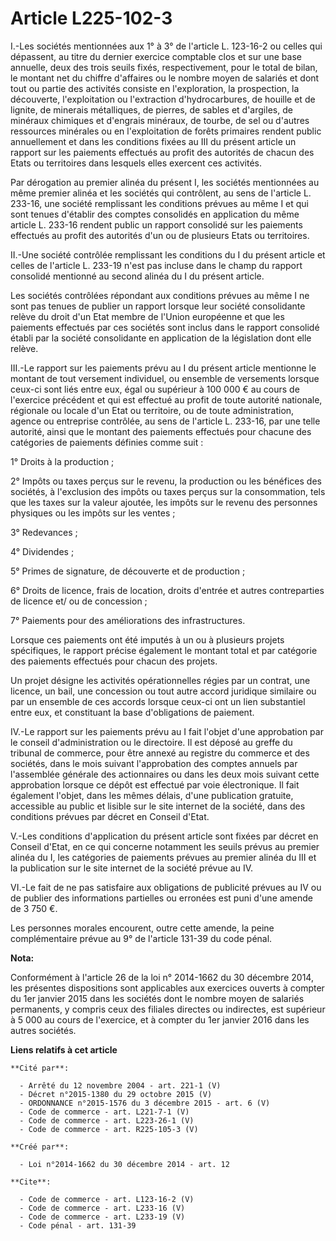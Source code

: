 # Article L225-102-3

I.-Les sociétés mentionnées aux 1° à 3° de l'article L. 123-16-2 ou celles qui dépassent, au titre du dernier exercice
comptable clos et sur une base annuelle, deux des trois seuils fixés, respectivement, pour le total de bilan, le montant net
du chiffre d'affaires ou le nombre moyen de salariés et dont tout ou partie des activités consiste en l'exploration, la
prospection, la découverte, l'exploitation ou l'extraction d'hydrocarbures, de houille et de lignite, de minerais
métalliques, de pierres, de sables et d'argiles, de minéraux chimiques et d'engrais minéraux, de tourbe, de sel ou d'autres
ressources minérales ou en l'exploitation de forêts primaires rendent public annuellement et dans les conditions fixées au
III du présent article un rapport sur les paiements effectués au profit des autorités de chacun des Etats ou territoires dans
lesquels elles exercent ces activités. 

Par dérogation au premier alinéa du présent I, les sociétés mentionnées au même premier alinéa et les sociétés qui
contrôlent, au sens de l'article L. 233-16, une société remplissant les conditions prévues au même I et qui sont tenues
d'établir des comptes consolidés en application du même article L. 233-16 rendent public un rapport consolidé sur les
paiements effectués au profit des autorités d'un ou de plusieurs Etats ou territoires. 

II.-Une société contrôlée remplissant les conditions du I du présent article et celles de l'article L. 233-19 n'est pas
incluse dans le champ du rapport consolidé mentionné au second alinéa du I du présent article. 

Les sociétés contrôlées répondant aux conditions prévues au même I ne sont pas tenues de publier un rapport lorsque leur
société consolidante relève du droit d'un Etat membre de l'Union européenne et que les paiements effectués par ces sociétés
sont inclus dans le rapport consolidé établi par la société consolidante en application de la législation dont elle relève. 

III.-Le rapport sur les paiements prévu au I du présent article mentionne le montant de tout versement individuel, ou
ensemble de versements lorsque ceux-ci sont liés entre eux, égal ou supérieur à 100 000 € au cours de l'exercice précédent et
qui est effectué au profit de toute autorité nationale, régionale ou locale d'un Etat ou territoire, ou de toute
administration, agence ou entreprise contrôlée, au sens de l'article L. 233-16, par une telle autorité, ainsi que le montant
des paiements effectués pour chacune des catégories de paiements définies comme suit : 

1° Droits à la production ; 

2° Impôts ou taxes perçus sur le revenu, la production ou les bénéfices des sociétés, à l'exclusion des impôts ou taxes
perçus sur la consommation, tels que les taxes sur la valeur ajoutée, les impôts sur le revenu des personnes physiques ou les
impôts sur les ventes ; 

3° Redevances ; 

4° Dividendes ; 

5° Primes de signature, de découverte et de production ; 

6° Droits de licence, frais de location, droits d'entrée et autres contreparties de licence et/ ou de concession ; 

7° Paiements pour des améliorations des infrastructures. 

Lorsque ces paiements ont été imputés à un ou à plusieurs projets spécifiques, le rapport précise également le montant total
et par catégorie des paiements effectués pour chacun des projets. 

Un projet désigne les activités opérationnelles régies par un contrat, une licence, un bail, une concession ou tout autre
accord juridique similaire ou par un ensemble de ces accords lorsque ceux-ci ont un lien substantiel entre eux, et
constituant la base d'obligations de paiement. 

IV.-Le rapport sur les paiements prévu au I fait l'objet d'une approbation par le conseil d'administration ou le directoire.
Il est déposé au greffe du tribunal de commerce, pour être annexé au registre du commerce et des sociétés, dans le mois
suivant l'approbation des comptes annuels par l'assemblée générale des actionnaires ou dans les deux mois suivant cette
approbation lorsque ce dépôt est effectué par voie électronique. Il fait également l'objet, dans les mêmes délais, d'une
publication gratuite, accessible au public et lisible sur le site internet de la société, dans des conditions prévues par
décret en Conseil d'Etat. 

V.-Les conditions d'application du présent article sont fixées par décret en Conseil d'Etat, en ce qui concerne notamment les
seuils prévus au premier alinéa du I, les catégories de paiements prévues au premier alinéa du III et la publication sur le
site internet de la société prévue au IV. 

VI.-Le fait de ne pas satisfaire aux obligations de publicité prévues au IV ou de publier des informations partielles ou
erronées est puni d'une amende de 3 750 €. 

Les personnes morales encourent, outre cette amende, la peine complémentaire prévue au 9° de l'article 131-39 du code pénal.

**Nota:**

Conformément à l'article 26 de la loi n° 2014-1662 du 30 décembre 2014, les présentes dispositions sont applicables aux
exercices ouverts à compter du 1er janvier 2015 dans les sociétés dont le nombre moyen de salariés permanents, y compris ceux
des filiales directes ou indirectes, est supérieur à 5 000 au cours de l'exercice, et à compter du 1er janvier 2016 dans les
autres sociétés.

**Liens relatifs à cet article**

	**Cité par**:

	  - Arrêté du 12 novembre 2004 - art. 221-1 (V)
	  - Décret n°2015-1380 du 29 octobre 2015 (V)
	  - ORDONNANCE n°2015-1576 du 3 décembre 2015 - art. 6 (V)
	  - Code de commerce - art. L221-7-1 (V)
	  - Code de commerce - art. L223-26-1 (V)
	  - Code de commerce - art. R225-105-3 (V)

	**Créé par**:

	  - Loi n°2014-1662 du 30 décembre 2014 - art. 12

	**Cite**:

	  - Code de commerce - art. L123-16-2 (V)
	  - Code de commerce - art. L233-16 (V)
	  - Code de commerce - art. L233-19 (V)
	  - Code pénal - art. 131-39

